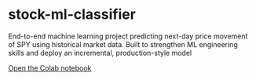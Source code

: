 # stock-ml-classifier
End-to-end machine learning project predicting next-day price movement of SPY using historical market data. Built to strengthen ML engineering skills and deploy an incremental, production-style model

[Open the Colab notebook](https://colab.research.google.com/drive/1Siq616RUQ1tVFTRymwQhoiSc8f-xCZ2A?usp=sharing)
